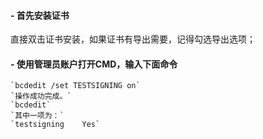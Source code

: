 


#### - 首先安装证书

直接双击证书安装，如果证书有导出需要，记得勾选导出选项；

#### - 使用管理员账户打开CMD，输入下面命令


	`bcdedit /set TESTSIGNING on`
	`操作成功完成。`
	`bcdedit`
	`其中一项为：`
	`testsigning    Yes`

